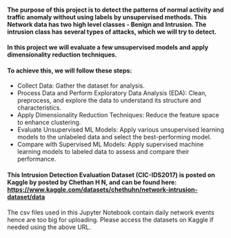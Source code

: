 #### The purpose of this project is to detect the patterns of normal activity and traffic anomaly without using labels by unsupervised methods. This Network data has two high level classes - Benign and Intrusion. The intrusion class has several types of attacks, which we will try to detect.
#### In this project we will evaluate a few unsupervised models and apply dimensionality reduction techniques.
#### To achieve this, we will follow these steps:

- Collect Data: Gather the dataset for analysis.
- Process Data and Perform Exploratory Data Analysis (EDA): Clean, preprocess, and explore the data to understand its structure and characteristics.
- Apply Dimensionality Reduction Techniques: Reduce the feature space to enhance clustering.
- Evaluate Unsupervised ML Models: Apply various unsupervised learning models to the unlabeled data and select the best-performing model.
- Compare with Supervised ML Models: Apply supervised machine learning models to labeled data to assess and compare their performance.

#### This Intrusion Detection Evaluation Dataset (CIC-IDS2017) is posted on Kaggle by posted by Chethan H N, and can be found here: https://www.kaggle.com/datasets/chethuhn/network-intrusion-dataset/data

The csv files used in this Jupyter Notebook contain daily network events hence are too big for uploading. Please access the datasets on Kaggle if needed using the above URL.
